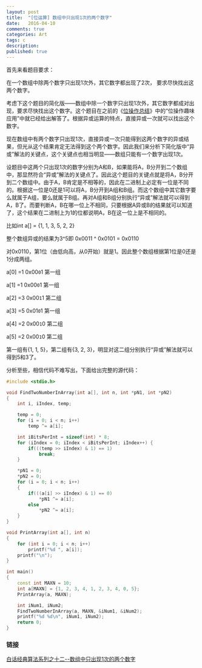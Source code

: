 ```yaml
---
layout: post
title:  "[位运算] 数组中只出现1次的两个数字"
date:   2016-04-10
comments: true
categories: Art
tags: c
description:
published: true
---
```



首先来看题目要求：

在一个数组中除两个数字只出现1次外，其它数字都出现了2次， 要求尽快找出这两个数字。

考虑下这个题目的简化版——数组中除一个数字只出现1次外，其它数字都成对出现，要求尽快找出这个数字。这个题目在之前的《[位操作总结](http://mdgsf.github.io/c/2016/04/10/c-bitset.html)》中的“位操作趣味应用”中就已经给出解答了。根据异或运算的特点，直接异或一次就可以找出这个数字。

现在数组中有两个数字只出现1次，直接异或一次只能得到这两个数字的异或结果，但光从这个结果肯定无法得到这个两个数字。因此我们来分析下简化版中“异或”解法的关键点，这个关键点也相当明显——数组只能有一个数字出现1次。

设题目中这两个只出现1次的数字分别为A和B，如果能将A，B分开到二个数组中，那显然符合“异或”解法的关键点了。因此这个题目的关键点就是将A，B分开到二个数组中。由于A，B肯定是不相等的，因此在二进制上必定有一位是不同的。根据这一位是0还是1可以将A，B分开到A组和B组。而这个数组中其它数字要么就属于A组，要么就属于B组。再对A组和B组分别执行“异或”解法就可以得到A，B了。而要判断A，B在哪一位上不相同，只要根据A异或B的结果就可以知道了，这个结果在二进制上为1的位都说明A，B在这一位上是不相同的。

比如int a[] = {1, 1, 3, 5, 2, 2}

整个数组异或的结果为3^5即 0x0011 ^ 0x0101 = 0x0110

对0x0110，第1位（由低向高，从0开始）就是1。因此整个数组根据第1位是0还是1分成两组。

a[0] =1  0x00`0`1  第一组

a[1] =1  0x00`0`1  第一组

a[2] =3  0x00`1`1  第二组

a[3] =5  0x01`0`1  第一组

a[4] =2  0x00`1`0  第二组

a[5] =2  0x00`1`0  第二组

第一组有{1, 1, 5}，第二组有{3, 2, 3}，明显对这二组分别执行“异或”解法就可以得到5和3了。

分析至些，相信代码不难写出，下面给出完整的源代码：


```cpp
#include <stdio.h>

void FindTwoNumberInArray(int a[], int n, int *pN1, int *pN2)
{
    int i, iIndex, temp;

    temp = 0;
    for (i = 0; i < n; i++)
        temp ^= a[i];

    int iBitsPerInt = sizeof(int) * 8;
    for (iIndex = 0; iIndex < iBitsPerInt; iIndex++) {
        if(((temp >> iIndex) & 1) == 1)
            break;
    }

    *pN1 = 0;
    *pN2 = 0;
    for (i = 0; i < n; i++)
    {
        if(((a[i] >> iIndex) & 1) == 0)
            *pN1 ^= a[i];
        else
            *pN2 ^= a[i];
    }
}

void PrintArray(int a[], int n)
{
    for (int i = 0; i < n; i++)
        printf("%d ", a[i]);
    printf("\n");
}

int main()
{
    const int MAXN = 10;
    int a[MAXN] = {1, 2, 3, 4, 1, 2, 3, 4, 0, 5};
    PrintArray(a, MAXN);

    int iNum1, iNum2;
    FindTwoNumberInArray(a, MAXN, &iNum1, &iNum2);
    printf("%d %d\n", iNum1, iNum2);
    return 0;
}
```

### 链接

[白话经典算法系列之十二--数组中只出现1次的两个数字](http://blog.csdn.net/morewindows/article/details/8214003)
